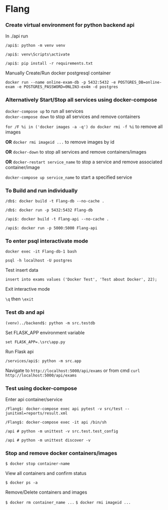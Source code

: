 # Flang

### Create virtual environment for python backend api

In ./api run 

`/api$: python -m venv venv`

`/api$: venv\Scripts\activate`

`/api$: pip install -r requirements.txt`

Manually Create/Run docker postgresql container

`docker run --name online-exam-db -p 5432:5432 -e POSTGRES_DB=online-exam -e POSTGRES_PASSWORD=0NLIN3-ex4m -d postgres`

### **Alternatively** Start/Stop all services using **docker-compose**

`docker-compose up` to run all services  
`docker-compose down` to stop all services and remove containers

`for /F %i in ('docker images -a -q') do docker rmi -f %i` to remove all images

**OR** `docker rmi imageid ...` to remove images by id

**OR** `docker-down` to stop all services and remove containers/images

**OR** `docker-restart service_name` to stop a service and remove associated container/image

`docker-compose up service_name` to start a specified service

### To Build and run individually

`/db$: docker build -t Flang-db --no-cache .`

`/db$: docker run -p 5432:5432 Flang-db`

`/api$: docker build -t Flang-api --no-cache .`

`/api$: docker run -p 5000:5000 Flang-api`

### To enter psql interactivate mode

`docker exec -it Flang-db-1 bash`  

`psql -h localhost -U postgres`

Test insert data

`insert into exams values ('Docker Test', 'Test about Docker', 22);`

Exit interactive mode

`\q` then `\exit`

### Test db and api

`(venv)../backend$: python -m src.testdb`

Set FLASK_APP environment variable

`set FLASK_APP=.\src\app.py`

Run Flask api

`/services/api$: python -m src.app`

Navigate to `http://localhost:5000/api/exams` or from cmd `curl http://localhost:5000/api/exams`

### Test using docker-compose

Enter api container/service 

`/Flang$: docker-compose exec api pytest -v src/test --junitxml=reports/result.xml`

`/Flang$: docker-compose exec -it api /bin/sh`

`/api # python -m unittest -v src.test.test_config`

`/api # python -m unittest discover -v`

### Stop and remove docker containers/images

`$ docker stop container-name`

View all containers and confirm status

`$ docker ps -a`

Remove/Delete containers and images

`$ docker rm container_name ...`
`$ docker rmi imageid ...`

